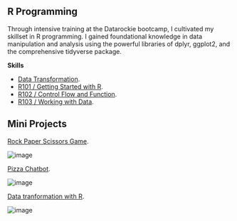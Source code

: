 **R Programming**
-

Through intensive training at the Datarockie bootcamp, I cultivated my skillset in R programming. I gained foundational knowledge in data manipulation and analysis using the powerful libraries of dplyr, ggplot2, and the comprehensive tidyverse package.

**Skills**

- [Data Transformation](https://www.notion.so/Live-7-Data-Transformation-d02d6891acae4a5ea2b78a84a79943d2?pvs=4).
- [R101 / Getting Started with R](https://www.notion.so/Sprint-03-R101-Getting-Started-with-R-428fda8055424f62bb8a31cdfdd9a192?pvs=4).
- [R102 / Control Flow and Function](https://www.notion.so/Sprint-03-R102-Control-Flow-and-Function-a680e2a3ea6e4635a4820c5241cb86b3?pvs=4).
- [R103 / Working with Data](https://www.notion.so/Sprint-03-R103-Working-with-Data-4287d6f3d2574b6296ae9846cf331936?pvs=4).

**Mini Projects**
-

[Rock Paper Scissors Game](https://colab.research.google.com/drive/1U3RdSgnagSV4QQpwbj8NcMGZ9qsTxV6N?usp=sharing).

![image](https://github.com/TonKphumpl/data-science-bootcamp9/assets/139863067/825f78fd-1249-493d-853b-eac90cde06fd)

[Pizza Chatbot](https://colab.research.google.com/drive/1Vhaqo1y9FhUXf_KFg59jugoYukdXywh8?usp=sharing).

![image](https://github.com/TonKphumpl/data-science-bootcamp9/assets/139863067/f5591b81-017d-4740-af20-d46b52e43c65)

[Data tranformation with R](https://www.notion.so/Data-transformation-and-PostgreSQL-fe27e3c22a684267a63e25b8f0e3a314?pvs=4).

![image](https://github.com/TonKphumpl/data-science-bootcamp9/assets/139863067/cafa95ab-baf5-4e03-9cfb-6522808b04c2)

